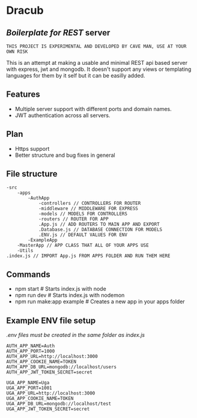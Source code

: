 # Dracub

## _Boilerplate for REST_ server

`THIS PROJECT IS EXPERIMENTAL AND DEVELOPED BY CAVE MAN, USE AT YOUR OWN RISK`

This is an attempt at making a usable and minimal REST api based server with express, jwt and mongodb. It doesn't support any views or templating languages for them by it self but it can be easilly added.
## Features
- Multiple server support with different ports and domain names.
- JWT authentication across all servers.

## Plan
- Https support
- Better structure and bug fixes in general

## File structure
```
-src
    -apps
        -AuthApp
            -controllers // CONTROLLERS FOR ROUTER
            -middleware // MIDDLEWARE FOR EXPRESS
            -models // MODELS FOR CONTROLLERS
            -routers // ROUTER FOR APP
            .App.js // ADD ROUTERS TO MAIN APP AND EXPORT
            .Database.js // DATABASE CONNECTION FOR MODELS
            .ENV.js // DEFAULT VALUES FOR ENV
        -ExampleApp
    -MasterApp // APP CLASS THAT ALL OF YOUR APPS USE
    -Utils
.index.js // IMPORT App.js FROM APPS FOLDER AND RUN THEM HERE
```

## Commands
- npm start # Starts index.js with node
- npm run dev # Starts index.js with nodemon
- npm run make:app example # Creates a new app in your apps folder

## Example ENV file setup
_.env files must be created in the same folder as index.js_
```
AUTH_APP_NAME=Auth
AUTH_APP_PORT=1000
AUTH_APP_URL=http://localhost:3000
AUTH_APP_COOKIE_NAME=TOKEN
AUTH_APP_DB_URL=mongodb://localhost/users
AUTH_APP_JWT_TOKEN_SECRET=secret

UGA_APP_NAME=Uga
UGA_APP_PORT=1001
UGA_APP_URL=http://localhost:3000
UGA_APP_COOKIE_NAME=TOKEN
UGA_APP_DB_URL=mongodb://localhost/test
UGA_APP_JWT_TOKEN_SECRET=secret
```